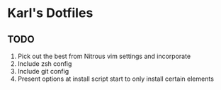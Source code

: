 # Karl's Dotfiles

## TODO
1. Pick out the best from Nitrous vim settings and incorporate
2. Include zsh config
3. Include git config
4. Present options at install script start to only install certain
   elements
